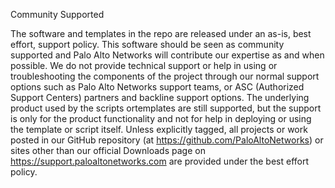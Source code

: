 Community Supported

The software and templates in the repo are released under an as-is, best effort,
support policy. This software should be seen as community supported and Palo
Alto Networks will contribute our expertise as and when possible. We do not
provide technical support or help in using or troubleshooting the components of
the project through our normal support options such as Palo Alto Networks
support teams, or ASC (Authorized Support Centers) partners and backline support
options. The underlying product used by the scripts ortemplates are still supported, 
but the support is only for the product functionality and not for help in deploying 
or using the template or script itself. Unless explicitly tagged, all projects or 
work posted in our GitHub repository (at https://github.com/PaloAltoNetworks) or 
sites other than our official Downloads page on https://support.paloaltonetworks.com 
are provided under the best effort policy.
